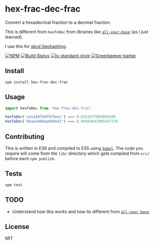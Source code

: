 hex-frac-dec-frac
===================

Convert a hexadecimal fraction to a decimal fraction.

This is different from `hexToDec` from libraries like [`all-your-base`](https://www.npmjs.com/package/all-your-base) (as I just learned).

I use this for [xkcd Geohashing](https://xkcd.com/426/).

[![NPM](https://nodei.co/npm/hex-frac-dec-frac.png)](https://nodei.co/npm/hex-frac-dec-frac/)
[![Build Status](https://travis-ci.org/lukekarrys/hex-frac-dec-frac.png?branch=master)](https://travis-ci.org/lukekarrys/hex-frac-dec-frac)
[![js-standard-style](https://img.shields.io/badge/code%20style-standard-brightgreen.svg?style=flat)](https://github.com/feross/standard)
[![Greenkeeper badge](https://badges.greenkeeper.io/lukekarrys/hex-frac-dec-frac.svg)](https://greenkeeper.io/)


## Install

`npm install hex-frac-dec-frac`


## Usage

```js
import hexToDec from 'hex-frac-dec-frac'

hexToDec('a1e189f4df975ee2') === 0.6323477003894289
hexToDec('0baed468ae66bbd2') === 0.04563643985457139
```

## Contributing

This is written in ES6 and compiled to ES5 using [`babel`](https://babeljs.io/). The code you require will come from the `lib/` directory which gets compiled from `src/` before each `npm publish`.


## Tests

`npm test`


## TODO

- Understand how this works and how its different from [`all-your-base`](https://www.npmjs.com/package/all-your-base)


## License

MIT

